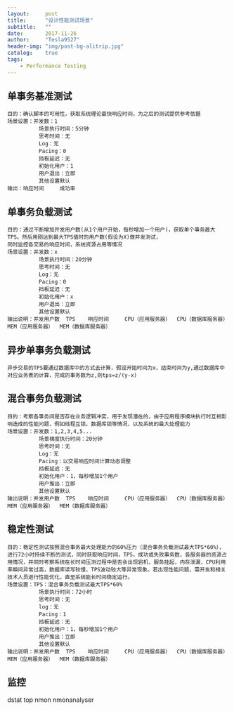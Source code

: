 ```yaml
---
layout:     post
title:      "设计性能测试场景"
subtitle:   ""
date:       2017-11-26
author:     "Tesla9527"
header-img: "img/post-bg-alitrip.jpg"
catalog:    true
tags:
    - Performance Testing
---
```


## 单事务基准测试
	目的：确认脚本的可用性，获取系统理论最快响应时间，为之后的测试提供参考依据
	场景设置：并发数：1
			  场景执行时间：5分钟
			  思考时间：无
			  Log：无
			  Pacing：0
			  挡板延迟：无
			  初始化用户：1
			  用户退出：立即
			  其他设置默认
	输出：响应时间		成功率

## 单事务负载测试
	目的：通过不断增加并发用户数(从1个用户开始，每秒增加一个用户)，获取单个事务最大TPS。然后用刚达到最大TPS值时的用户数(假设为X)做并发测试，
	同时监控各交易的响应时间，系统资源占用等情况
	场景设置：并发数：x
			  场景执行时间：20分钟
			  思考时间：无
			  Log：无
			  Pacing：0
			  挡板延迟：无
			  初始化用户：x
			  用户退出：立即
			  其他设置默认
	输出说明：并发用户数	TPS    响应时间		CPU（应用服务器）	CPU（数据库服务器）		MEM（应用服务器）	MEM（数据库服务器）

## 异步单事务负载测试
	异步交易的TPS要通过数据库中的方式去计算，假设开始时间为x，结束时间为y,通过数据库中对应业务表的计算，完成的事务数为z,则tps=z/(y-x)

## 混合事务负载测试
	目的：考察各事务间是否存在业务逻辑冲突，用于发现潜在的，由于应用程序模块执行时互相影响造成的性能问题，例如线程互锁，数据库锁等情况，以及系统的最大处理能力
	场景设置：并发数：1,2,3,4,5...
			  场景梯度执行时间：20分钟
			  思考时间：无
			  Log：无
			  Pacing：以交易响应时间计算动态调整
			  挡板延迟：无
			  初始化用户：1，每秒增加1个用户
			  用户推出：立即
			  其他设置默认	
	输出说明：并发用户数	TPS    响应时间		CPU（应用服务器）	CPU（数据库服务器）		MEM（应用服务器）	MEM（数据库服务器）

## 稳定性测试
	目的：稳定性测试按照混合事务最大处理能力的60%压力（混合事务负载测试最大TPS*60%），进行72小时持续不断的测试，同时获取响应时间，TPS，成功或失败事务数，各服务器的资源占用情况，并同时考察系统在长时间压测过程中是否会出现宕机，服务挂起，内存泄漏，CPU利用率瞬间异常过高，数据库读写较慢，TPS波动较大等异常现象。若出现性能问题，需开发和相关技术人员进行性能优化，直至系统能长时间稳定运行。
	场景设置：TPS：混合事务负载测试最大TPS*60%
			  场景执行时间：72小时
			  思考时间：无
			  log：无
			  Pacing：1
			  挡板延迟：无
			  初始化用户：1，每秒增加1个用户
			  用户推出：立即
			  其他设置默认
	输出说明：并发用户数	TPS    响应时间		CPU（应用服务器）	CPU（数据库服务器）		MEM（应用服务器）	MEM（数据库服务器）

## 监控
dstat
top
nmon
nmonanalyser